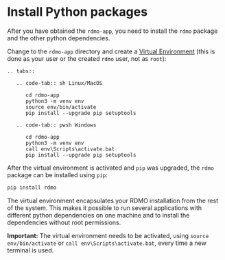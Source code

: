 # Install Python packages


After you have obtained the `rdmo-app`, you need to install the `rdmo` package and the other python dependencies.

Change to the `rdmo-app` directory and create a [Virtual Environment](https://docs.python.org/3/tutorial/venv.html) (this is done as your user or the created `rdmo` user, not as `root`):


```{eval-rst}
.. tabs::

   .. code-tab:: sh Linux/MacOS

      cd rdmo-app
      python3 -m venv env 
      source env/bin/activate
      pip install --upgrade pip setuptools        

   .. code-tab:: pwsh Windows

      cd rdmo-app
      python3 -m venv env 
      call env\Scripts\activate.bat
      pip install --upgrade pip setuptools
```

After the virtual environment is activated and `pip` was upgraded, the `rdmo` package can be installed using `pip`:

```bash
pip install rdmo
```

The virtual environment encapsulates your RDMO installation from the rest of the system. This makes it possible to run several applications with different python dependencies on one machine and to install the dependencies without root permissions.

**Important:** The virtual environment needs to be activated, using `source env/bin/activate` or `call env\Scripts\activate.bat`, every time a new terminal is used.
